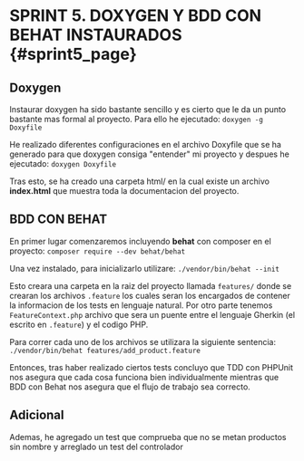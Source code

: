 # SPRINT 5. DOXYGEN Y BDD CON BEHAT INSTAURADOS {#sprint5_page}

## Doxygen
Instaurar doxygen ha sido bastante sencillo y es cierto que le da un punto bastante mas formal al proyecto. 
Para ello he ejecutado:
```doxygen -g Doxyfile```

He realizado diferentes configuraciones en el archivo Doxyfile que se ha generado para que doxygen consiga "entender" 
mi proyecto y despues he ejecutado:
```doxygen Doxyfile```

Tras esto, se ha creado una carpeta html/ en la cual existe un archivo **index.html** que muestra toda la documentacion 
del proyecto.


## BDD CON BEHAT
En primer lugar comenzaremos incluyendo **behat** con composer en el proyecto:
```composer require --dev behat/behat```

Una vez instalado, para inicializarlo utilizare:
```./vendor/bin/behat --init```

Esto creara una carpeta en la raiz del proyecto llamada ```features/``` donde se crearan los archivos ```.feature``` los 
cuales seran los encargados de contener la informacion de los tests en lenguaje natural.
Por otro parte tenemos ```FeatureContext.php``` archivo que sera un puente entre el lenguaje Gherkin (el escrito en ```.feature```) y el codigo PHP.

Para correr cada uno de los archivos se utilizara la siguiente sentencia:
```./vendor/bin/behat features/add_product.feature```

Entonces, tras haber realizado ciertos tests concluyo que TDD con PHPUnit nos asegura que cada cosa funciona bien individualmente 
mientras que BDD con Behat nos asegura que el flujo de trabajo sea correcto.

## Adicional
Ademas, he agregado un test que comprueba que no se metan productos sin nombre y arreglado un test del controlador
